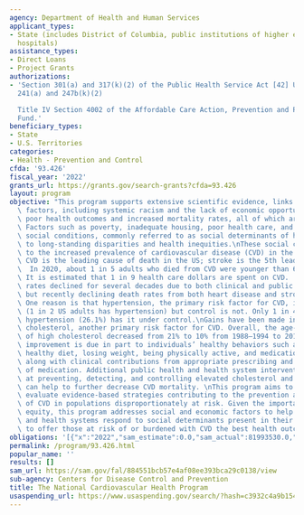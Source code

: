 ```yaml
---
agency: Department of Health and Human Services
applicant_types:
- State (includes District of Columbia, public institutions of higher education and
  hospitals)
assistance_types:
- Direct Loans
- Project Grants
authorizations:
- 'Section 301(a) and 317(k)(2) of the Public Health Service Act [42] U.S.C. Section
  241(a) and 247b(k)(2)

  Title IV Section 4002 of the Affordable Care Action, Prevention and Public Health
  Fund.'
beneficiary_types:
- State
- U.S. Territories
categories:
- Health - Prevention and Control
cfda: '93.426'
fiscal_year: '2022'
grants_url: https://grants.gov/search-grants?cfda=93.426
layout: program
objective: "This program supports extensive scientific evidence, links nonmedical\
  \ factors, including systemic racism and the lack of economic opportunities, with\
  \ poor health outcomes and increased mortality rates, all of which are preventable.\
  \ Factors such as poverty, inadequate housing, poor health care, and other debilitating\
  \ social conditions, commonly referred to as social determinants of health, contribute\
  \ to long-standing disparities and health inequities.\nThese social conditions contribute\
  \ to the increased prevalence of cardiovascular disease (CVD) in the US population.\
  \ CVD is the leading cause of death in the US; stroke is the 5th leading cause.\
  \  In 2020, about 1 in 5 adults who died from CVD were younger than 65 years old.\
  \ It is estimated that 1 in 9 health care dollars are spent on CVD.   \nCVD mortality\
  \ rates declined for several decades due to both clinical and public health interventions,\
  \ but recently declining death rates from both heart disease and stroke have stalled.\
  \ One reason is that hypertension, the primary risk factor for CVD, is very common\
  \ (1 in 2 US adults has hypertension) but control is not. Only 1 in 4 adults with\
  \ hypertension (26.1%) has it under control.\nGains have been made in treating high\
  \ cholesterol, another primary risk factor for CVD. Overall, the age-adjusted prevalence\
  \ of high cholesterol decreased from 21% to 10% from 1988–1994 to 2017–2018.  This\
  \ improvement is due in part to individuals’ healthy behaviors such as eating a\
  \ healthy diet, losing weight, being physically active, and medication adherence,\
  \ along with clinical contributions from appropriate prescribing and intensification\
  \ of medication. Additional public health and health system interventions aimed\
  \ at preventing, detecting, and controlling elevated cholesterol and blood pressure\
  \ can help to further decrease CVD mortality. \nThis program aims to implement and\
  \ evaluate evidence-based strategies contributing to the prevention and management\
  \ of CVD in populations disproportionately at risk. Given the importance of health\
  \ equity, this program addresses social and economic factors to help communities\
  \ and health systems respond to social determinants present in their communities\
  \ to offer those at risk of or burdened with CVD the best health outcomes possible."
obligations: '[{"x":"2022","sam_estimate":0.0,"sam_actual":81993530.0,"usa_spending_actual":91781494.0},{"x":"2023","sam_estimate":55000000.0,"sam_actual":0.0,"usa_spending_actual":75993412.0},{"x":"2024","sam_estimate":55000000.0,"sam_actual":0.0,"usa_spending_actual":36063541.58}]'
permalink: /program/93.426.html
popular_name: ''
results: []
sam_url: https://sam.gov/fal/884551bcb57e4af08ee393bca29c0138/view
sub-agency: Centers for Disease Control and Prevention
title: The National Cardiovascular Health Program
usaspending_url: https://www.usaspending.gov/search/?hash=c3932c4a9b154fdb03293cbd13b408ca
---
```

